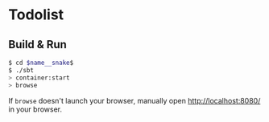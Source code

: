 # Todolist #

## Build & Run ##

```sh
$ cd $name__snake$
$ ./sbt
> container:start
> browse
```

If `browse` doesn't launch your browser, manually open [http://localhost:8080/](http://localhost:8080/) in your browser.
